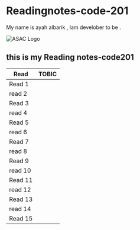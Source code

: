 # Readingnotes-code-201
My name is ayah albarik , Iam develober to be .

![ASAC Logo](https://intaj.net/wp-content/uploads/2020/08/ASAC-Bilingual-1024x220.png)

## this is my Reading notes-code201



Read | TOBIC 
------------ | -------------
Read 1 | 
read 2 | 
Read 3 | 
read 4 | 
Read 5 | 
read 6 | 
Read 7 | 
read 8 | 
Read 9 | 
read 10 | 
Read 11 | 
read 12 | 
Read 13 | 
read 14 | 
Read 15 | 


